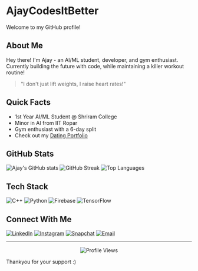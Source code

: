 # AjayCodesItBetter 
Welcome to my GitHub profile!

##  About Me
Hey there! I'm Ajay - an AI/ML student, developer, and gym enthusiast. Currently building the future with code, while maintaining a killer workout routine! 

> "I don't just lift weights, I raise heart rates!"

##  Quick Facts
-  1st Year AI/ML Student @ Shriram College
-  Minor in AI from IIT Ropar
-  Gym enthusiast with a 6-day split
-  Check out my [Dating Portfolio](https://ajaydoesitbetter.netlify.app)

##  GitHub Stats
![Ajay's GitHub stats](https://github-readme-stats.vercel.app/api?username=ajaycodesitbetter&show_icons=true&theme=radical)
![GitHub Streak](https://github-readme-streak-stats.herokuapp.com/?user=ajaycodesitbetter&theme=radical)
![Top Languages](https://github-readme-stats.vercel.app/api/top-langs/?username=ajaycodesitbetter&layout=compact&theme=radical)

##  Tech Stack
![C++](https://img.shields.io/badge/C++-00599C?style=for-the-badge&logo=cplusplus&logoColor=white)
![Python](https://img.shields.io/badge/Python-FFD43B?style=for-the-badge&logo=python&logoColor=blue)
![Firebase](https://img.shields.io/badge/Firebase-ffca28?style=for-the-badge&logo=firebase&logoColor=black)
![TensorFlow](https://img.shields.io/badge/TensorFlow-FF6F00?style=for-the-badge&logo=tensorflow&logoColor=white)

##  Connect With Me
[![LinkedIn](https://img.shields.io/badge/LinkedIn-hot--ajaymathuriya-0077B5?style=for-the-badge&logo=linkedin&logoColor=white)](https://www.linkedin.com/in/hot-ajaymathuriya)
[![Instagram](https://img.shields.io/badge/Instagram-simplemancomplexmind-E4405F?style=for-the-badge&logo=instagram&logoColor=white)](https://www.instagram.com/simplemancomplexmind)
[![Snapchat](https://img.shields.io/badge/Snap-seekin4reality-FFFC00?style=for-the-badge&logo=snapchat&logoColor=black)](https://www.snapchat.com/add/seekin4reality)
[![Email](https://img.shields.io/badge/Email-ajaymathuriya@protonmail.com-8B89CC?style=for-the-badge&logo=protonmail&logoColor=white)](mailto:ajaymathuriya@protonmail.com)

---
<p align="center">
  <img src="https://komarev.com/ghpvc/?username=ajaycodesitbetter&label=Profile+Views" alt="Profile Views">
</p>

Thankyou for your support :)
